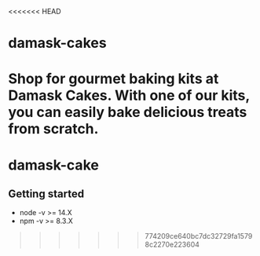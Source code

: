 <<<<<<< HEAD
# damask-cakes
Shop for gourmet baking kits at Damask Cakes. With one of our kits, you can easily bake delicious treats from scratch.
=======
# damask-cake



## Getting started

- node -v >= 14.X
- npm -v >= 8.3.X

>>>>>>> 774209ce640bc7dc32729fa15798c2270e223604
